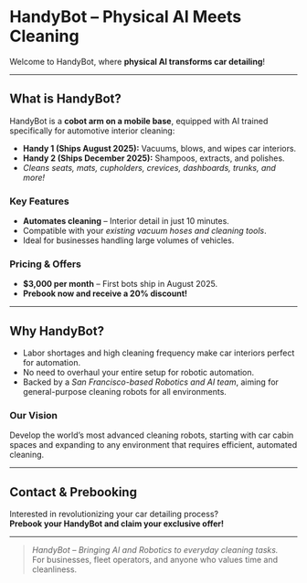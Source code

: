 # HandyBot – Physical AI Meets Cleaning

Welcome to HandyBot, where **physical AI transforms car detailing**!

---

## What is HandyBot?

HandyBot is a **cobot arm on a mobile base**, equipped with AI trained specifically for automotive interior cleaning:

- **Handy 1 (Ships August 2025):** Vacuums, blows, and wipes car interiors.
- **Handy 2 (Ships December 2025):** Shampoos, extracts, and polishes.
- *Cleans seats, mats, cupholders, crevices, dashboards, trunks, and more!*

### Key Features

- **Automates cleaning** – Interior detail in just 10 minutes.
- Compatible with your *existing vacuum hoses and cleaning tools*.
- Ideal for businesses handling large volumes of vehicles.

### Pricing & Offers

- **$3,000 per month** – First bots ship in August 2025.
- **Prebook now and receive a 20% discount!**

---

## Why HandyBot?

- Labor shortages and high cleaning frequency make car interiors perfect for automation.
- No need to overhaul your entire setup for robotic automation.
- Backed by a *San Francisco-based Robotics and AI team*, aiming for general-purpose cleaning robots for all environments.

### Our Vision

Develop the world’s most advanced cleaning robots, starting with car cabin spaces and expanding to any environment that requires efficient, automated cleaning.

---

## Contact & Prebooking

Interested in revolutionizing your car detailing process?  
**Prebook your HandyBot and claim your exclusive offer!**

---

> *HandyBot – Bringing AI and Robotics to everyday cleaning tasks.*  
> For businesses, fleet operators, and anyone who values time and cleanliness.

